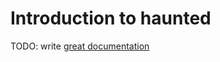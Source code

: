 # Introduction to haunted

TODO: write [great documentation](http://jacobian.org/writing/what-to-write/)
